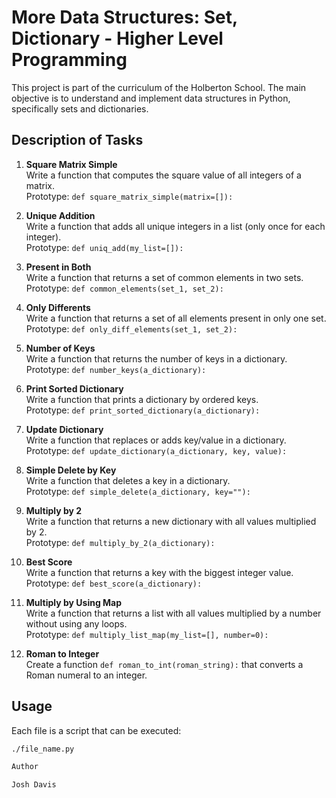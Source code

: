 # More Data Structures: Set, Dictionary - Higher Level Programming

This project is part of the curriculum of the Holberton School. The main objective is to understand and implement data structures in Python, specifically sets and dictionaries.

## Description of Tasks

1. **Square Matrix Simple**  
   Write a function that computes the square value of all integers of a matrix.  
   Prototype: `def square_matrix_simple(matrix=[]):`

2. **Unique Addition**  
   Write a function that adds all unique integers in a list (only once for each integer).  
   Prototype: `def uniq_add(my_list=[]):`

3. **Present in Both**  
   Write a function that returns a set of common elements in two sets.  
   Prototype: `def common_elements(set_1, set_2):`

4. **Only Differents**  
   Write a function that returns a set of all elements present in only one set.  
   Prototype: `def only_diff_elements(set_1, set_2):`

5. **Number of Keys**  
   Write a function that returns the number of keys in a dictionary.  
   Prototype: `def number_keys(a_dictionary):`

6. **Print Sorted Dictionary**  
   Write a function that prints a dictionary by ordered keys.  
   Prototype: `def print_sorted_dictionary(a_dictionary):`

7. **Update Dictionary**  
   Write a function that replaces or adds key/value in a dictionary.  
   Prototype: `def update_dictionary(a_dictionary, key, value):`

8. **Simple Delete by Key**  
   Write a function that deletes a key in a dictionary.  
   Prototype: `def simple_delete(a_dictionary, key=""):`

9. **Multiply by 2**  
   Write a function that returns a new dictionary with all values multiplied by 2.  
   Prototype: `def multiply_by_2(a_dictionary):`

10. **Best Score**  
    Write a function that returns a key with the biggest integer value.  
    Prototype: `def best_score(a_dictionary):`

11. **Multiply by Using Map**  
    Write a function that returns a list with all values multiplied by a number without using any loops.  
    Prototype: `def multiply_list_map(my_list=[], number=0):`

12. **Roman to Integer**  
    Create a function `def roman_to_int(roman_string):` that converts a Roman numeral to an integer.

## Usage

Each file is a script that can be executed:

```sh
./file_name.py

Author

Josh Davis
